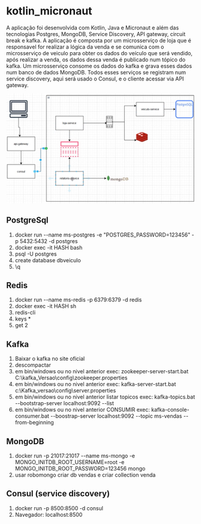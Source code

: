 # kotlin_micronaut

A aplicação foi desenvolvida com Kotlin, Java e Micronaut e além das tecnologias Postgres, MongoDB, Service Discovery, API gateway, circuit break e kafka. A aplicação é composta por um microsserviço de loja que é responsavel for realizar a lógica da venda e se comunica com o microsserviço de veiculo para obter os dados do veículo que será vendido, após realizar a venda, os dados dessa venda é publicado num tópico do kafka. Um microsserviço consome os dados do kafka e grava esses dados num banco de dados MongoDB. Todos esses serviços se registram num service discovery, aqui será usado o Consul, e o cliente acessar via API gateway.

![img.png](img.png)


## PostgreSql 

1. docker run --name ms-postgres -e "POSTGRES_PASSWORD=123456" -p 5432:5432 -d postgres
2. docker exec -it HASH bash  
3. psql -U postgres
3. create database dbveiculo
4. \q

## Redis

1. docker run --name ms-redis -p 6379:6379 -d redis  
2. docker exec -it HASH sh
3. redis-cli
4. keys *
5. get 2


## Kafka

1. Baixar o kafka no site oficial
2. descompactar
3. em bin/windows ou no nivel anterior exec: zookeeper-server-start.bat C:\kafka_Versao\config\zookeeper.properties
4. em bin/windows ou no nivel anterior exec: kafka-server-start.bat c:\Kafka_versao\config\server.properties
5. em bin/windows ou no nivel anterior listar topicos exec: kafka-topics.bat --bootstrap-server localhost:9092 --list
6. em bin/windows ou no nivel anterior CONSUMIR exec: kafka-console-consumer.bat --boostrap-server localhost:9092 --topic ms-vendas --from-beginning

## MongoDB
1. docker run -p 21017:21017 --name ms-mongo -e MONGO_INITDB_ROOT_USERNAME=root -e MONGO_INITDB_ROOT_PASSWORD=123456 mongo
2. usar robomongo criar db vendas e criar collection venda

## Consul (service discovery)
1. docker run -p 8500:8500 -d consul
2. Navegador: localhost:8500
